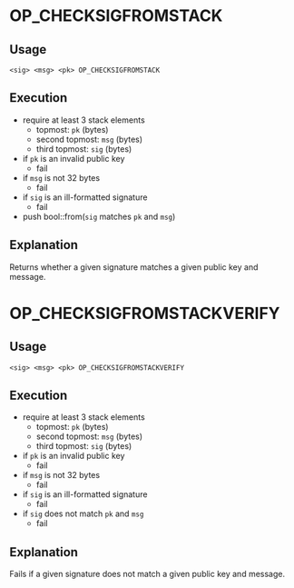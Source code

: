 # OP_CHECKSIGFROMSTACK

## Usage

```
<sig> <msg> <pk> OP_CHECKSIGFROMSTACK
```

## Execution

- require at least 3 stack elements
    - topmost: `pk` (bytes)
    - second topmost: `msg` (bytes)
    - third topmost: `sig` (bytes)
- if `pk` is an invalid public key
    - fail
- if `msg` is not 32 bytes
    - fail
- if `sig` is an ill-formatted signature
    - fail
- push bool::from(`sig` matches `pk` and `msg`)

## Explanation

Returns whether a given signature matches a given public key and message.

# OP_CHECKSIGFROMSTACKVERIFY

## Usage

```
<sig> <msg> <pk> OP_CHECKSIGFROMSTACKVERIFY
```

## Execution

- require at least 3 stack elements
    - topmost: `pk` (bytes)
    - second topmost: `msg` (bytes)
    - third topmost: `sig` (bytes)
- if `pk` is an invalid public key
    - fail
- if `msg` is not 32 bytes
    - fail
- if `sig` is an ill-formatted signature
    - fail
- if `sig` does not match `pk` and `msg`
    - fail

## Explanation

Fails if a given signature does not match a given public key and message.
